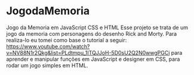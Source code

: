 # JogodaMemoria
Jogo da Memoria em JavaScript CSS e HTML
Esse projeto se trata de um jogo da memoria com personagens do desenho Rick and Morty.
Para realiza-lo eu tomei como base o tutorial a seguir: https://www.youtube.com/watch?v=NV88N1r2Qkg&list=PLdtmpu_1ITQJJoH-5D0sU2Q2N0wwgPGCi
para aprender e manipular funções em JavaScript e designer em CSS, para rodar um jogo simples em HTML.

